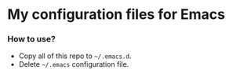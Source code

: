 # My configuration files for Emacs

### How to use?

- Copy all of this repo to `~/.emacs.d`.
- Delete `~/.emacs` configuration file.
